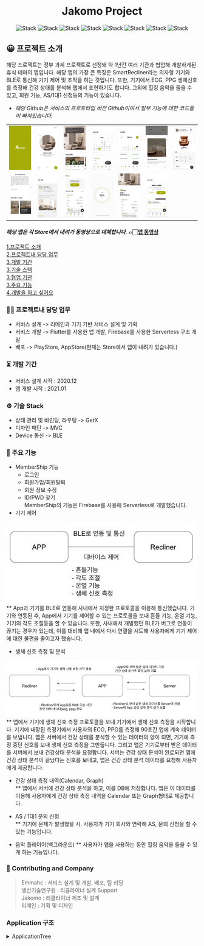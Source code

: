 <h1 align="center">Jakomo Project</h1>  

<div align="center">
 
![Stack](https://img.shields.io/badge/flutter-02569B?style=for-the-badge&logo=Flutter&logoColor=white)
![Stack](https://img.shields.io/badge/android-3DDC84?style=for-the-badge&logo=Android&logoColor=white)
![Stack](https://img.shields.io/badge/apple-000000?style=for-the-badge&logo=IOS&logoColor=white)
![Stack](https://img.shields.io/badge/dart-0175C2?style=for-the-badge&logo=Dart&logoColor=white)
![Stack](https://img.shields.io/badge/kotlin-7F52FF?style=for-the-badge&logo=Kotlin&logoColor=white)
![Stack](https://img.shields.io/badge/swift-F05138?style=for-the-badge&logo=Swift&logoColor=white)
![Stack](https://img.shields.io/badge/firebase-FFCA28?style=for-the-badge&logo=Firebase&logoColor=white)
![Stack](https://img.shields.io/badge/bluetooth-0082FC?style=for-the-badge&logo=BLE&logoColor=white)
 
</div>

## 😀 프로젝트 소개  
해당 프로젝트는 정부 과제 프로젝트로 선정돼 약 1년간 여러 기관과 협업해 개발하게된 휴식 테마의 앱입니다. 해당 앱의 가장 큰 특징은 SmartRecliner라는 의자형 기기와 BLE로 통신해 기기 제어 및 조작을 하는 것입니다. 
또한, 기기에서 ECG, PPG 생체신호를 측정해 건강 상태를 분석해 앱에서 표현하기도 합니다. 그외에 힐링 음악을 들을 수 있고, 회원 기능, AS/1대1 신청등의 기능이 있습니다.

* _해당 Github은 서비스의 프로토타입 버전 Github이여서 일부 기능에 대한 코드들이 빠져있습니다._

<table>
   <tr>
      <td>
         <a href="https://drive.google.com/file/d/1ruBQovASZY0D_ppkiltXThmqzcCsqXss/view?usp=drive_link">
         <img width="200px" src="./1.png">
      </td>
      <td>
         <a href="https://drive.google.com/file/d/1ruBQovASZY0D_ppkiltXThmqzcCsqXss/view?usp=drive_link">
         <img width="200px" src="./2.png">
      </td>
      <td>
         <a href="https://drive.google.com/file/d/1ruBQovASZY0D_ppkiltXThmqzcCsqXss/view?usp=drive_link">
         <img width="200px" src="./3.png">
      </td>
      <td>
         <a href="https://drive.google.com/file/d/1ruBQovASZY0D_ppkiltXThmqzcCsqXss/view?usp=drive_link">
         <img width="200px" src="./4.png">
      </td>
      <td>
         <a href="https://drive.google.com/file/d/1ruBQovASZY0D_ppkiltXThmqzcCsqXss/view?usp=drive_link">
         <img width="200px" src="./5.png">
      </td>
      <td>
         <a href="https://drive.google.com/file/d/1ruBQovASZY0D_ppkiltXThmqzcCsqXss/view?usp=drive_link">
         <img width="200px" src="./6.png">
      </td>
      <td>
         <a href="https://drive.google.com/file/d/1ruBQovASZY0D_ppkiltXThmqzcCsqXss/view?usp=drive_link">
         <img width="200px" src="./7.png">
      </td>      
   </tr>
   <tr>
      <td>
         <a href="https://drive.google.com/file/d/1ruBQovASZY0D_ppkiltXThmqzcCsqXss/view?usp=drive_link">
         <img width="200px" src="./8.png">
      </td>
      <td>
         <a href="https://drive.google.com/file/d/1ruBQovASZY0D_ppkiltXThmqzcCsqXss/view?usp=drive_link">
         <img width="200px" src="./9.png">
      </td>
      <td>
         <a href="https://drive.google.com/file/d/1ruBQovASZY0D_ppkiltXThmqzcCsqXss/view?usp=drive_link">
         <img width="200px" src="./10.png">
      </td>
      <td>
         <a href="https://drive.google.com/file/d/1ruBQovASZY0D_ppkiltXThmqzcCsqXss/view?usp=drive_link">
         <img width="200px" src="./11.png">
      </td>
      <td>
         <a href="https://drive.google.com/file/d/1ruBQovASZY0D_ppkiltXThmqzcCsqXss/view?usp=drive_link">
         <img width="200px" src="./12.png">
      </td>
      <td>
         <a href="https://drive.google.com/file/d/1ruBQovASZY0D_ppkiltXThmqzcCsqXss/view?usp=drive_link">
         <img width="200px" src="./13.png">
      </td>
    </tr>	
</table>

#### _해당 앱은 각 Store에서 내려가 동영상으로 대체합니다._ 👉🏻[앱 동영상](https://drive.google.com/file/d/1ruBQovASZY0D_ppkiltXThmqzcCsqXss/view?usp=drive_link)

[1.프로젝트 소개](#😀-프로젝트-소개)    
[2.프로젝트내 담당 업무](#🧑‍💻-프로젝트내-담당-업무)  
[3.개발 기간](#⏳️-개발-기간)  
[3.기술 스택](#⚙️-기술-Stack)  
[3.협업 기관](#🙌-Contributing-and-Company)   
[3.주요 기능](#📌-주요-기능)  
[4.개발을 하고 싶어요](#Application-구조)

 

### 🧑‍💻 프로젝트내 담당 업무  
+ 서비스 설계 -> 리메인과 기기 기반 서비스 설계 및 기획  
+ 서비스 개발 -> Flutter를 사용한 앱 개발, Firebase를 사용한 Serverless 구조 개발  
+ 배포 -> PlayStore, AppStore(현재는 Store에서 앱이 내려가 있습니다.)    

### ⏳️ 개발 기간  
* 서비스 설계 시작 : 2020.12  
* 앱 개발 시작 : 2021.01    

### ⚙️ 기술 Stack  
* 상태 관리 및 바인딩, 라우팅 -> GetX  
* 디자인 패턴 -> MVC  
* Device 통신 -> BLE     

### 📌 주요 기능  
* MemberShip 기능  
  * 로그인  
  * 회원가입/회원탈퇴  
  * 회원 정보 수정  
  * ID/PWD 찾기  
  MemberShip의 기능은 Firebase를 사용해 Serverless로 개발했습니다.  
* 기기 제어  
<img width="600px" src="./screen.png">
** App과 기기를 BLE로 연동해 사내에서 지정한 프로토콜을 이용해 통신했습니다. 기기와 연동된 후, App에서 기기를 제어할 수 있는 프로토콜을 보내 흔들 기능, 온열 기능, 기기의 각도 조절등을 할 수 있습니다.  
또한, 사내에서 개발했던 BLE가 버그로 연동이 끊기는 경우가 있는데, 이를 대비해 앱 내에서 다시 연결을 시도해 사용자에게 기기 제어에 대한 불편을 줄이고자 했습니다.  

* 생체 신호 측정 및 분석  
<img width="600px" src="./screen2.png">
** 앱에서 기기에 생체 신호 측정 프로토콜을 보내 기기에서 생체 신호 측정을 시작합니다. 기기에 내장된 측정기에서 사용자의 ECG, PPG를 측정해 90초간 앱에 계속 데이터를 보냅니다.
앱은 서버에서 건강 상태를 분석할 수 있는 데이터의 양이 되면, 기기에 측정 중단 신호를 보내 생체 신호 측정을 그만둡니다. 그리고 앱은 기기로부터 받은 데이터를 서버에서 보내 건강상태 분석을 요청합니다.
서버는 건강 상태 분석이 완료되면 앱에 건강 상태 분석이 끝났다는 신호를 보내고, 앱은 건강 상태 분석 데이터를 요청해 사용자에게 제공합니다.

* 건강 상태 측정 내역(Calendar, Graph)  
** 앱에서 서버에 건강 상태 분석을 하고, 이를 DB에 저장합니다. 앱은 이 데이터를 이용해 사용자에게 건강 상태 측정 내역을 Calendar 또는 Graph형태로 제공합니다.

* AS / 1대1 문의 신청  
** 기기에 문제가 발생했을 시. 사용자가 기기 회사와 연락해 AS, 문의 신청을 할 수 있는 기능입니다. 
* 음악 플레이어(백그라운드)
** 사용자가 앱을 사용하는 동안 힐링 음악을 들을 수 있게 하는 기능입니다. 

### 🙌 Contributing and Company    
> Emmahc : 서비스 설계 및 개발, 배포, 팀 리딩  
> 생산기술연구원 : 리클라이너 설계 Support   
> Jakomo : 리클라이너 제조 및 설계  
> 리메인 : 기획 및 디자인  

### Application 구조
<details><summary>ApplicationTree</summary>
   
```bash
├── BLE
│   ├── ble_controller.dart
│   ├── ble_protocol.dart
│   └── measure_isolate.dart
├── JakomoSP
│   └── jakomo_sp.dart
├── Logger
│   └── logger_factory.dart
├── MeasureAPI
│   ├── measure_api.dart
│   ├── measure_api.g.dart
│   ├── measure_input_model.dart
│   ├── measure_input_model.g.dart
│   ├── measure_result_model.dart
│   └── measure_result_model.g.dart
├── NetworkObserver
│   └── network_observer.dart
├── Page
│   ├── ASApplicationPage
│   │   ├── ASApplicationDetail
│   │   │   ├── as_application_detail_answer.dart
│   │   │   ├── as_application_detail_contents.dart
│   │   │   ├── as_application_detail_footer.dart
│   │   │   └── as_application_detail_page.dart
│   │   ├── ASApplicationForm
│   │   │   ├── as_application_form_calendar.dart
│   │   │   ├── as_application_form_contents.dart
│   │   │   ├── as_application_form_controller.dart
│   │   │   ├── as_application_form_footer.dart
│   │   │   ├── as_application_form_guide.dart
│   │   │   ├── as_application_form_info.dart
│   │   │   ├── as_application_form_middle_structure.dart
│   │   │   ├── as_application_form_page.dart
│   │   │   ├── as_application_form_select.dart
│   │   │   ├── as_application_form_time.dart
│   │   │   ├── as_application_form_top.dart
│   │   │   └── as_application_img.dart
│   │   ├── as_application_button.dart
│   │   ├── as_application_history.dart
│   │   ├── as_application_history_item.dart
│   │   ├── as_application_history_model.dart
│   │   ├── as_application_history_none.dart
│   │   └── as_application_page.dart
│   ├── AskedQuestion
│   │   ├── asked_1.dart
│   │   ├── asked_2.dart
│   │   ├── asked_3.dart
│   │   ├── asked_4.dart
│   │   ├── asked_all.dart
│   │   ├── asked_question_controller.dart
│   │   ├── asked_question_item.dart
│   │   ├── asked_question_model.dart
│   │   ├── asked_question_navigation.dart
│   │   ├── asked_question_page.dart
│   │   └── asked_question_structure.dart
│   ├── BLEConnectionPage
│   │   ├── ble_connection_background.dart
│   │   ├── ble_connection_bottomsheet.dart
│   │   ├── ble_connection_close_button.dart
│   │   ├── ble_connection_guide.dart
│   │   ├── ble_connection_page.dart
│   │   └── ble_connection_switch.dart
│   ├── BLEControlPage
│   │   ├── ble_control_device.dart
│   │   ├── ble_control_device_item.dart
│   │   ├── ble_control_heat.dart
│   │   ├── ble_control_page.dart
│   │   ├── ble_control_shake.dart
│   │   ├── ble_navigation.dart
│   │   ├── ble_navigation_controller.dart
│   │   └── ble_popup.dart
│   ├── BottomNavigation
│   │   ├── bottom_navigation.dart
│   │   ├── bottom_navigation_controller.dart
│   │   ├── bottom_navigation_item.dart
│   │   ├── jakomo_floating_button.dart
│   │   ├── jakomo_music_button.dart
│   │   └── navigation_with_floating.dart
│   ├── CommonUI
│   │   ├── common_ui.dart
│   │   ├── jakomo_auth_timer.dart
│   │   ├── jakomo_auth_timer_controller.dart
│   │   ├── jakomo_auth_timer_isolate.dart
│   │   ├── jakomo_ble_connection.dart
│   │   ├── jakomo_ble_connection_container.dart
│   │   ├── jakomo_ble_connection_switch.dart
│   │   ├── jakomo_bottomsheet.dart
│   │   ├── jakomo_calendar.dart
│   │   ├── jakomo_concrete_button.dart
│   │   ├── jakomo_concrete_rectangle_button.dart
│   │   ├── jakomo_convert_state.dart
│   │   ├── jakomo_error_guide.dart
│   │   ├── jakomo_history_bar.dart
│   │   ├── jakomo_history_date_controller_ui.dart
│   │   ├── jakomo_loading_cupertino.dart
│   │   ├── jakomo_loading_cupertino_painter.dart
│   │   ├── jakomo_no_history.dart
│   │   ├── jakomo_operation_time.dart
│   │   ├── jakomo_page_top.dart
│   │   ├── jakomo_pistachio_big_button.dart
│   │   ├── jakomo_pistachio_border_button.dart
│   │   ├── jakomo_pistachio_rectangle_button.dart
│   │   ├── jakomo_pistachio_small_button.dart
│   │   ├── jakomo_recommend_pop_up.dart
│   │   ├── jakomo_regex.dart
│   │   ├── jakomo_signin_dot.dart
│   │   ├── jakomo_text_form.dart
│   │   ├── jakomo_title_with_line.dart
│   │   └── stress_ui.dart
│   ├── DirectInquiryPage
│   │   ├── InquiryDetail
│   │   │   ├── inquiry_detail_answer.dart
│   │   │   ├── inquiry_detail_contents.dart
│   │   │   ├── inquiry_detail_footer.dart
│   │   │   └── inquiry_detail_page.dart
│   │   ├── InquiryForm
│   │   │   ├── inquiry_form_contents.dart
│   │   │   ├── inquiry_form_controller.dart
│   │   │   ├── inquiry_form_footer.dart
│   │   │   ├── inquiry_form_guide.dart
│   │   │   ├── inquiry_form_img.dart
│   │   │   ├── inquiry_form_middle_structure.dart
│   │   │   ├── inquiry_form_page.dart
│   │   │   ├── inquiry_form_select.dart
│   │   │   └── inquiry_form_title.dart
│   │   ├── InquiryHistory
│   │   │   ├── inquiry_history.dart
│   │   │   ├── inquiry_history_item.dart
│   │   │   ├── inquiry_history_model.dart
│   │   │   └── inquiry_history_none.dart
│   │   ├── inquiry_button.dart
│   │   └── inquiry_page.dart
│   ├── HomePage
│   │   ├── Footer
│   │   │   ├── footer.dart
│   │   │   ├── footer_business_info.dart
│   │   │   └── footer_operation.dart
│   │   ├── JakomoCustomCare
│   │   │   ├── jakomo_custom_care.dart
│   │   │   ├── jakomo_custom_care_item.dart
│   │   │   ├── jakomo_custom_care_model.dart
│   │   │   └── jakomo_custom_care_tag.dart
│   │   ├── JakomoEvent
│   │   │   ├── jakomo_event.dart
│   │   │   ├── jakomo_event_container.dart
│   │   │   ├── jakomo_event_item.dart
│   │   │   └── jakomo_event_model.dart
│   │   ├── JakomoNews
│   │   │   ├── jakomo_new_idx.dart
│   │   │   ├── jakomo_news.dart
│   │   │   ├── jakomo_news_item.dart
│   │   │   └── jakomo_news_model.dart
│   │   ├── JakomoRecommend
│   │   │   ├── jakomo_auto_swipe.dart
│   │   │   ├── jakomo_recommend.dart
│   │   │   ├── jakomo_recommend_container.dart
│   │   │   ├── jakomo_recommend_image.dart
│   │   │   ├── jakomo_recommend_item.dart
│   │   │   └── jakomo_recommend_model.dart
│   │   ├── JakomoUsefulInfo
│   │   │   ├── jakomo_useful_info.dart
│   │   │   ├── jakomo_useful_info_all.dart
│   │   │   ├── jakomo_useful_info_item.dart
│   │   │   └── jakomo_useful_info_model.dart
│   │   ├── home_background.dart
│   │   ├── home_context_menu.dart
│   │   ├── home_page.dart
│   │   ├── home_page_controller.dart
│   │   ├── home_page_structure.dart
│   │   └── home_sound_icon.dart
│   ├── IntroPage
│   │   ├── intro_bottom.dart
│   │   ├── intro_circle_frame.dart
│   │   ├── intro_controller.dart
│   │   ├── intro_model.dart
│   │   ├── intro_page.dart
│   │   ├── intro_skip_button.dart
│   │   └── intro_slider_structure.dart
│   ├── JakomoWebview
│   │   └── jakomo_webview.dart
│   ├── MeasurePage
│   │   ├── MeasureBPHistory
│   │   │   ├── bp_date_ui.dart
│   │   │   ├── bp_graph.dart
│   │   │   ├── bp_history_bar.dart
│   │   │   ├── bp_history_controller.dart
│   │   │   ├── bp_history_item.dart
│   │   │   ├── bp_history_item_structure.dart
│   │   │   ├── bp_history_page.dart
│   │   │   └── bp_model.dart
│   │   ├── MeasureHeartRateHistory
│   │   │   ├── hr_date_ui.dart
│   │   │   ├── hr_graph.dart
│   │   │   ├── hr_history_bar.dart
│   │   │   ├── hr_history_controller.dart
│   │   │   ├── hr_history_item.dart
│   │   │   ├── hr_history_item_structure.dart
│   │   │   ├── hr_history_page.dart
│   │   │   └── hr_model.dart
│   │   ├── MeasureHistory
│   │   │   ├── measure_history_calendar.dart
│   │   │   ├── measure_history_conroller.dart
│   │   │   ├── measure_history_item_list.dart
│   │   │   └── measure_history_page.dart
│   │   ├── MeasureHistoryItem
│   │   │   ├── measure_history_item.dart
│   │   │   ├── measure_history_item_advice.dart
│   │   │   ├── measure_history_item_model.dart
│   │   │   └── measure_history_item_row.dart
│   │   ├── MeasureProgressPage
│   │   │   ├── measure_basic_progress.dart
│   │   │   ├── measure_center_contents.dart
│   │   │   ├── measure_jumping_dot.dart
│   │   │   ├── measure_progress_bar.dart
│   │   │   ├── measure_progress_controller.dart
│   │   │   ├── measure_progress_guide.dart
│   │   │   └── measure_progress_page.dart
│   │   ├── MeasureResultPage
│   │   │   ├── measure_result_background.dart
│   │   │   ├── measure_result_close_button.dart
│   │   │   ├── measure_result_controller.dart
│   │   │   ├── measure_result_page.dart
│   │   │   ├── measure_result_structure.dart
│   │   │   └── measure_result_title.dart
│   │   ├── MeasureStressHistory
│   │   │   ├── st_date_ui.dart
│   │   │   ├── st_graph.dart
│   │   │   ├── st_history_bar.dart
│   │   │   ├── st_history_controller.dart
│   │   │   ├── st_history_item.dart
│   │   │   ├── st_history_item_structure.dart
│   │   │   ├── st_history_page.dart
│   │   │   └── st_model.dart
│   │   ├── MeasureWeightHistory
│   │   │   ├── we_date_ui.dart
│   │   │   ├── we_graph.dart
│   │   │   ├── we_history_bar.dart
│   │   │   ├── we_history_controller.dart
│   │   │   ├── we_history_item.dart
│   │   │   ├── we_history_item_structure.dart
│   │   │   ├── we_history_page.dart
│   │   │   ├── we_item_line.dart
│   │   │   └── we_model.dart
│   │   ├── measure_button.dart
│   │   ├── measure_logo.dart
│   │   ├── measure_no_data.dart
│   │   ├── measure_page.dart
│   │   └── measure_recent_history_title.dart
│   ├── MemberShip
│   │   ├── FindMemberShip
│   │   │   ├── FindId
│   │   │   │   ├── find_id.dart
│   │   │   │   ├── find_id_auth_phone.dart
│   │   │   │   ├── find_id_controller.dart
│   │   │   │   ├── find_id_find_structure.dart
│   │   │   │   ├── find_id_name.dart
│   │   │   │   ├── find_id_phone.dart
│   │   │   │   ├── find_id_result_item.dart
│   │   │   │   ├── find_id_result_login_button.dart
│   │   │   │   ├── find_id_result_model.dart
│   │   │   │   ├── find_id_result_structure.dart
│   │   │   │   ├── find_id_timer.dart
│   │   │   │   ├── find_id_timer_controller.dart
│   │   │   │   └── find_id_timer_isolate.dart
│   │   │   ├── FindPwd
│   │   │   │   ├── find_pwd.dart
│   │   │   │   ├── find_pwd_auth_phone.dart
│   │   │   │   ├── find_pwd_controller.dart
│   │   │   │   ├── find_pwd_email.dart
│   │   │   │   ├── find_pwd_find_structure.dart
│   │   │   │   ├── find_pwd_modify_structure.dart
│   │   │   │   ├── find_pwd_name.dart
│   │   │   │   ├── find_pwd_new.dart
│   │   │   │   ├── find_pwd_new_check.dart
│   │   │   │   ├── find_pwd_phone.dart
│   │   │   │   ├── find_pwd_timer.dart
│   │   │   │   ├── find_pwd_timer_controller.dart
│   │   │   │   └── find_pwd_timer_isolate.dart
│   │   │   ├── find_membership_controller.dart
│   │   │   ├── find_membership_navigation.dart
│   │   │   ├── find_membership_page.dart
│   │   │   └── find_membership_top.dart
│   │   ├── LoginPage
│   │   │   ├── login_auto.dart
│   │   │   ├── login_button.dart
│   │   │   ├── login_controller.dart
│   │   │   ├── login_footer.dart
│   │   │   ├── login_id.dart
│   │   │   ├── login_page.dart
│   │   │   ├── login_pwd.dart
│   │   │   ├── login_social.dart
│   │   │   └── login_top.dart
│   │   ├── SignInPage
│   │   │   ├── signin_authentification_phone.dart
│   │   │   ├── signin_button.dart
│   │   │   ├── signin_check_pwd.dart
│   │   │   ├── signin_controller.dart
│   │   │   ├── signin_footer.dart
│   │   │   ├── signin_id.dart
│   │   │   ├── signin_name.dart
│   │   │   ├── signin_page.dart
│   │   │   ├── signin_phone.dart
│   │   │   ├── signin_pwd.dart
│   │   │   ├── signin_social.dart
│   │   │   ├── signin_structure.dart
│   │   │   ├── signin_success_page.dart
│   │   │   └── signin_top.dart
│   │   ├── SignInSocialPage
│   │   │   ├── signin_social_auth_phone.dart
│   │   │   ├── signin_social_button.dart
│   │   │   ├── signin_social_controller.dart
│   │   │   ├── signin_social_email.dart
│   │   │   ├── signin_social_footer.dart
│   │   │   ├── signin_social_id.dart
│   │   │   ├── signin_social_name.dart
│   │   │   ├── signin_social_page.dart
│   │   │   ├── signin_social_phone.dart
│   │   │   ├── signin_social_structure.dart
│   │   │   ├── signin_social_timer.dart
│   │   │   ├── signin_social_timer_controller.dart
│   │   │   └── signin_social_timer_isolate.dart
│   │   └── WidthDrawalPage
│   │       ├── widthdrawal_comments.dart
│   │       ├── widthdrawal_contents.dart
│   │       ├── widthdrawal_footer.dart
│   │       └── widthdrawal_page.dart
│   ├── ModifyMyInfoPage
│   │   ├── modify_controller.dart
│   │   ├── modify_myinfo_authentification.dart
│   │   ├── modify_myinfo_footer.dart
│   │   ├── modify_myinfo_id.dart
│   │   ├── modify_myinfo_image.dart
│   │   ├── modify_myinfo_membernumber.dart
│   │   ├── modify_myinfo_name.dart
│   │   ├── modify_myinfo_not_social.dart
│   │   ├── modify_myinfo_page.dart
│   │   ├── modify_myinfo_phone.dart
│   │   ├── modify_myinfo_receive.dart
│   │   └── modify_myinfo_social_login.dart
│   ├── MyPage
│   │   ├── mypage.dart
│   │   ├── mypage_ble.dart
│   │   ├── mypage_care_item.dart
│   │   ├── mypage_contents.dart
│   │   ├── mypage_device.dart
│   │   ├── mypage_footer.dart
│   │   ├── mypage_img.dart
│   │   ├── mypage_info.dart
│   │   ├── mypage_route_item.dart
│   │   ├── mypage_route_list.dart
│   │   └── mypage_top.dart
│   ├── NotificationListPage
│   │   ├── notification_list_item.dart
│   │   ├── notification_list_page.dart
│   │   └── notification_model.dart
│   ├── Popup
│   │   └── pop_up_controller.dart
│   ├── RestCarePage
│   │   ├── RestCareAudioItem
│   │   │   ├── rest_care_audio_button.dart
│   │   │   ├── rest_care_audio_item.dart
│   │   │   ├── rest_care_audio_item_slider.dart
│   │   │   ├── rest_care_audio_model.dart
│   │   │   └── rest_care_audio_small_item.dart
│   │   ├── RestCareAuido
│   │   │   ├── rest_care_audio.dart
│   │   │   ├── rest_care_audio_controller.dart
│   │   │   └── rest_care_audio_factory.dart
│   │   ├── RestCareGuide
│   │   │   └── rest_care_guide.dart
│   │   ├── RestCareMode
│   │   │   ├── rest_care_guide_text.dart
│   │   │   ├── rest_care_mode.dart
│   │   │   ├── rest_care_mode_structure.dart
│   │   │   └── rest_care_mode_switch.dart
│   │   ├── RestGuideItem
│   │   │   ├── rest_guide_contents.dart
│   │   │   ├── rest_guide_item.dart
│   │   │   ├── rest_guide_structure.dart
│   │   │   ├── rest_guide_title.dart
│   │   │   ├── rest_guide_title_tag.dart
│   │   │   ├── rest_guide_top.dart
│   │   │   └── rest_guide_useful.dart
│   │   ├── rest_care_navigation_controller.dart
│   │   ├── rest_care_page.dart
│   │   ├── rest_care_scoll.dart
│   │   ├── rest_care_sliverheader.dart
│   │   ├── rest_care_title.dart
│   │   └── rest_navigation.dart
│   ├── SettingPage
│   │   ├── setting_alarm.dart
│   │   ├── setting_alarm_item.dart
│   │   ├── setting_app_version.dart
│   │   ├── setting_condition.dart
│   │   ├── setting_condition_item.dart
│   │   ├── setting_footer.dart
│   │   ├── setting_page.dart
│   │   └── setting_structure.dart
│   ├── SplashPage
│   │   └── splash_page.dart
│   └── TermConditionPolicyPage
│       ├── marketing_policy_page.dart
│       ├── personal_policy_page.dart
│       └── term_condition_policy_page.dart
├── Permission
│   └── permission_factory.dart
├── Routes
│   ├── jakomo_binding.dart
│   ├── jakomo_pages.dart
│   └── jakomo_routes.dart
├── ServerData
│   ├── api_constant.dart
│   ├── history_client.dart
│   ├── history_client.g.dart
│   ├── history_controller.dart
│   ├── history_isolate.dart
│   ├── history_output_model.dart
│   └── history_output_model.g.dart
├── UISupportUtils
│   ├── jakomo_color.dart
│   └── support_ui.dart
├── main.dart
└── ui_test.dart

62 directories, 362 files
kpop@keipabpaegtoliui-MacBookPro lib % tree > tree.txt
kpop@keipabpaegtoliui-MacBookPro lib % tree
.
├── BLE
│   ├── ble_controller.dart
│   ├── ble_protocol.dart
│   └── measure_isolate.dart
├── JakomoSP
│   └── jakomo_sp.dart
├── Logger
│   └── logger_factory.dart
├── MeasureAPI
│   ├── measure_api.dart
│   ├── measure_api.g.dart
│   ├── measure_input_model.dart
│   ├── measure_input_model.g.dart
│   ├── measure_result_model.dart
│   └── measure_result_model.g.dart
├── NetworkObserver
│   └── network_observer.dart
├── Page
│   ├── ASApplicationPage
│   │   ├── ASApplicationDetail
│   │   │   ├── as_application_detail_answer.dart
│   │   │   ├── as_application_detail_contents.dart
│   │   │   ├── as_application_detail_footer.dart
│   │   │   └── as_application_detail_page.dart
│   │   ├── ASApplicationForm
│   │   │   ├── as_application_form_calendar.dart
│   │   │   ├── as_application_form_contents.dart
│   │   │   ├── as_application_form_controller.dart
│   │   │   ├── as_application_form_footer.dart
│   │   │   ├── as_application_form_guide.dart
│   │   │   ├── as_application_form_info.dart
│   │   │   ├── as_application_form_middle_structure.dart
│   │   │   ├── as_application_form_page.dart
│   │   │   ├── as_application_form_select.dart
│   │   │   ├── as_application_form_time.dart
│   │   │   ├── as_application_form_top.dart
│   │   │   └── as_application_img.dart
│   │   ├── as_application_button.dart
│   │   ├── as_application_history.dart
│   │   ├── as_application_history_item.dart
│   │   ├── as_application_history_model.dart
│   │   ├── as_application_history_none.dart
│   │   └── as_application_page.dart
│   ├── AskedQuestion
│   │   ├── asked_1.dart
│   │   ├── asked_2.dart
│   │   ├── asked_3.dart
│   │   ├── asked_4.dart
│   │   ├── asked_all.dart
│   │   ├── asked_question_controller.dart
│   │   ├── asked_question_item.dart
│   │   ├── asked_question_model.dart
│   │   ├── asked_question_navigation.dart
│   │   ├── asked_question_page.dart
│   │   └── asked_question_structure.dart
│   ├── BLEConnectionPage
│   │   ├── ble_connection_background.dart
│   │   ├── ble_connection_bottomsheet.dart
│   │   ├── ble_connection_close_button.dart
│   │   ├── ble_connection_guide.dart
│   │   ├── ble_connection_page.dart
│   │   └── ble_connection_switch.dart
│   ├── BLEControlPage
│   │   ├── ble_control_device.dart
│   │   ├── ble_control_device_item.dart
│   │   ├── ble_control_heat.dart
│   │   ├── ble_control_page.dart
│   │   ├── ble_control_shake.dart
│   │   ├── ble_navigation.dart
│   │   ├── ble_navigation_controller.dart
│   │   └── ble_popup.dart
│   ├── BottomNavigation
│   │   ├── bottom_navigation.dart
│   │   ├── bottom_navigation_controller.dart
│   │   ├── bottom_navigation_item.dart
│   │   ├── jakomo_floating_button.dart
│   │   ├── jakomo_music_button.dart
│   │   └── navigation_with_floating.dart
│   ├── CommonUI
│   │   ├── common_ui.dart
│   │   ├── jakomo_auth_timer.dart
│   │   ├── jakomo_auth_timer_controller.dart
│   │   ├── jakomo_auth_timer_isolate.dart
│   │   ├── jakomo_ble_connection.dart
│   │   ├── jakomo_ble_connection_container.dart
│   │   ├── jakomo_ble_connection_switch.dart
│   │   ├── jakomo_bottomsheet.dart
│   │   ├── jakomo_calendar.dart
│   │   ├── jakomo_concrete_button.dart
│   │   ├── jakomo_concrete_rectangle_button.dart
│   │   ├── jakomo_convert_state.dart
│   │   ├── jakomo_error_guide.dart
│   │   ├── jakomo_history_bar.dart
│   │   ├── jakomo_history_date_controller_ui.dart
│   │   ├── jakomo_loading_cupertino.dart
│   │   ├── jakomo_loading_cupertino_painter.dart
│   │   ├── jakomo_no_history.dart
│   │   ├── jakomo_operation_time.dart
│   │   ├── jakomo_page_top.dart
│   │   ├── jakomo_pistachio_big_button.dart
│   │   ├── jakomo_pistachio_border_button.dart
│   │   ├── jakomo_pistachio_rectangle_button.dart
│   │   ├── jakomo_pistachio_small_button.dart
│   │   ├── jakomo_recommend_pop_up.dart
│   │   ├── jakomo_regex.dart
│   │   ├── jakomo_signin_dot.dart
│   │   ├── jakomo_text_form.dart
│   │   ├── jakomo_title_with_line.dart
│   │   └── stress_ui.dart
│   ├── DirectInquiryPage
│   │   ├── InquiryDetail
│   │   │   ├── inquiry_detail_answer.dart
│   │   │   ├── inquiry_detail_contents.dart
│   │   │   ├── inquiry_detail_footer.dart
│   │   │   └── inquiry_detail_page.dart
│   │   ├── InquiryForm
│   │   │   ├── inquiry_form_contents.dart
│   │   │   ├── inquiry_form_controller.dart
│   │   │   ├── inquiry_form_footer.dart
│   │   │   ├── inquiry_form_guide.dart
│   │   │   ├── inquiry_form_img.dart
│   │   │   ├── inquiry_form_middle_structure.dart
│   │   │   ├── inquiry_form_page.dart
│   │   │   ├── inquiry_form_select.dart
│   │   │   └── inquiry_form_title.dart
│   │   ├── InquiryHistory
│   │   │   ├── inquiry_history.dart
│   │   │   ├── inquiry_history_item.dart
│   │   │   ├── inquiry_history_model.dart
│   │   │   └── inquiry_history_none.dart
│   │   ├── inquiry_button.dart
│   │   └── inquiry_page.dart
│   ├── HomePage
│   │   ├── Footer
│   │   │   ├── footer.dart
│   │   │   ├── footer_business_info.dart
│   │   │   └── footer_operation.dart
│   │   ├── JakomoCustomCare
│   │   │   ├── jakomo_custom_care.dart
│   │   │   ├── jakomo_custom_care_item.dart
│   │   │   ├── jakomo_custom_care_model.dart
│   │   │   └── jakomo_custom_care_tag.dart
│   │   ├── JakomoEvent
│   │   │   ├── jakomo_event.dart
│   │   │   ├── jakomo_event_container.dart
│   │   │   ├── jakomo_event_item.dart
│   │   │   └── jakomo_event_model.dart
│   │   ├── JakomoNews
│   │   │   ├── jakomo_new_idx.dart
│   │   │   ├── jakomo_news.dart
│   │   │   ├── jakomo_news_item.dart
│   │   │   └── jakomo_news_model.dart
│   │   ├── JakomoRecommend
│   │   │   ├── jakomo_auto_swipe.dart
│   │   │   ├── jakomo_recommend.dart
│   │   │   ├── jakomo_recommend_container.dart
│   │   │   ├── jakomo_recommend_image.dart
│   │   │   ├── jakomo_recommend_item.dart
│   │   │   └── jakomo_recommend_model.dart
│   │   ├── JakomoUsefulInfo
│   │   │   ├── jakomo_useful_info.dart
│   │   │   ├── jakomo_useful_info_all.dart
│   │   │   ├── jakomo_useful_info_item.dart
│   │   │   └── jakomo_useful_info_model.dart
│   │   ├── home_background.dart
│   │   ├── home_context_menu.dart
│   │   ├── home_page.dart
│   │   ├── home_page_controller.dart
│   │   ├── home_page_structure.dart
│   │   └── home_sound_icon.dart
│   ├── IntroPage
│   │   ├── intro_bottom.dart
│   │   ├── intro_circle_frame.dart
│   │   ├── intro_controller.dart
│   │   ├── intro_model.dart
│   │   ├── intro_page.dart
│   │   ├── intro_skip_button.dart
│   │   └── intro_slider_structure.dart
│   ├── JakomoWebview
│   │   └── jakomo_webview.dart
│   ├── MeasurePage
│   │   ├── MeasureBPHistory
│   │   │   ├── bp_date_ui.dart
│   │   │   ├── bp_graph.dart
│   │   │   ├── bp_history_bar.dart
│   │   │   ├── bp_history_controller.dart
│   │   │   ├── bp_history_item.dart
│   │   │   ├── bp_history_item_structure.dart
│   │   │   ├── bp_history_page.dart
│   │   │   └── bp_model.dart
│   │   ├── MeasureHeartRateHistory
│   │   │   ├── hr_date_ui.dart
│   │   │   ├── hr_graph.dart
│   │   │   ├── hr_history_bar.dart
│   │   │   ├── hr_history_controller.dart
│   │   │   ├── hr_history_item.dart
│   │   │   ├── hr_history_item_structure.dart
│   │   │   ├── hr_history_page.dart
│   │   │   └── hr_model.dart
│   │   ├── MeasureHistory
│   │   │   ├── measure_history_calendar.dart
│   │   │   ├── measure_history_conroller.dart
│   │   │   ├── measure_history_item_list.dart
│   │   │   └── measure_history_page.dart
│   │   ├── MeasureHistoryItem
│   │   │   ├── measure_history_item.dart
│   │   │   ├── measure_history_item_advice.dart
│   │   │   ├── measure_history_item_model.dart
│   │   │   └── measure_history_item_row.dart
│   │   ├── MeasureProgressPage
│   │   │   ├── measure_basic_progress.dart
│   │   │   ├── measure_center_contents.dart
│   │   │   ├── measure_jumping_dot.dart
│   │   │   ├── measure_progress_bar.dart
│   │   │   ├── measure_progress_controller.dart
│   │   │   ├── measure_progress_guide.dart
│   │   │   └── measure_progress_page.dart
│   │   ├── MeasureResultPage
│   │   │   ├── measure_result_background.dart
│   │   │   ├── measure_result_close_button.dart
│   │   │   ├── measure_result_controller.dart
│   │   │   ├── measure_result_page.dart
│   │   │   ├── measure_result_structure.dart
│   │   │   └── measure_result_title.dart
│   │   ├── MeasureStressHistory
│   │   │   ├── st_date_ui.dart
│   │   │   ├── st_graph.dart
│   │   │   ├── st_history_bar.dart
│   │   │   ├── st_history_controller.dart
│   │   │   ├── st_history_item.dart
│   │   │   ├── st_history_item_structure.dart
│   │   │   ├── st_history_page.dart
│   │   │   └── st_model.dart
│   │   ├── MeasureWeightHistory
│   │   │   ├── we_date_ui.dart
│   │   │   ├── we_graph.dart
│   │   │   ├── we_history_bar.dart
│   │   │   ├── we_history_controller.dart
│   │   │   ├── we_history_item.dart
│   │   │   ├── we_history_item_structure.dart
│   │   │   ├── we_history_page.dart
│   │   │   ├── we_item_line.dart
│   │   │   └── we_model.dart
│   │   ├── measure_button.dart
│   │   ├── measure_logo.dart
│   │   ├── measure_no_data.dart
│   │   ├── measure_page.dart
│   │   └── measure_recent_history_title.dart
│   ├── MemberShip
│   │   ├── FindMemberShip
│   │   │   ├── FindId
│   │   │   │   ├── find_id.dart
│   │   │   │   ├── find_id_auth_phone.dart
│   │   │   │   ├── find_id_controller.dart
│   │   │   │   ├── find_id_find_structure.dart
│   │   │   │   ├── find_id_name.dart
│   │   │   │   ├── find_id_phone.dart
│   │   │   │   ├── find_id_result_item.dart
│   │   │   │   ├── find_id_result_login_button.dart
│   │   │   │   ├── find_id_result_model.dart
│   │   │   │   ├── find_id_result_structure.dart
│   │   │   │   ├── find_id_timer.dart
│   │   │   │   ├── find_id_timer_controller.dart
│   │   │   │   └── find_id_timer_isolate.dart
│   │   │   ├── FindPwd
│   │   │   │   ├── find_pwd.dart
│   │   │   │   ├── find_pwd_auth_phone.dart
│   │   │   │   ├── find_pwd_controller.dart
│   │   │   │   ├── find_pwd_email.dart
│   │   │   │   ├── find_pwd_find_structure.dart
│   │   │   │   ├── find_pwd_modify_structure.dart
│   │   │   │   ├── find_pwd_name.dart
│   │   │   │   ├── find_pwd_new.dart
│   │   │   │   ├── find_pwd_new_check.dart
│   │   │   │   ├── find_pwd_phone.dart
│   │   │   │   ├── find_pwd_timer.dart
│   │   │   │   ├── find_pwd_timer_controller.dart
│   │   │   │   └── find_pwd_timer_isolate.dart
│   │   │   ├── find_membership_controller.dart
│   │   │   ├── find_membership_navigation.dart
│   │   │   ├── find_membership_page.dart
│   │   │   └── find_membership_top.dart
│   │   ├── LoginPage
│   │   │   ├── login_auto.dart
│   │   │   ├── login_button.dart
│   │   │   ├── login_controller.dart
│   │   │   ├── login_footer.dart
│   │   │   ├── login_id.dart
│   │   │   ├── login_page.dart
│   │   │   ├── login_pwd.dart
│   │   │   ├── login_social.dart
│   │   │   └── login_top.dart
│   │   ├── SignInPage
│   │   │   ├── signin_authentification_phone.dart
│   │   │   ├── signin_button.dart
│   │   │   ├── signin_check_pwd.dart
│   │   │   ├── signin_controller.dart
│   │   │   ├── signin_footer.dart
│   │   │   ├── signin_id.dart
│   │   │   ├── signin_name.dart
│   │   │   ├── signin_page.dart
│   │   │   ├── signin_phone.dart
│   │   │   ├── signin_pwd.dart
│   │   │   ├── signin_social.dart
│   │   │   ├── signin_structure.dart
│   │   │   ├── signin_success_page.dart
│   │   │   └── signin_top.dart
│   │   ├── SignInSocialPage
│   │   │   ├── signin_social_auth_phone.dart
│   │   │   ├── signin_social_button.dart
│   │   │   ├── signin_social_controller.dart
│   │   │   ├── signin_social_email.dart
│   │   │   ├── signin_social_footer.dart
│   │   │   ├── signin_social_id.dart
│   │   │   ├── signin_social_name.dart
│   │   │   ├── signin_social_page.dart
│   │   │   ├── signin_social_phone.dart
│   │   │   ├── signin_social_structure.dart
│   │   │   ├── signin_social_timer.dart
│   │   │   ├── signin_social_timer_controller.dart
│   │   │   └── signin_social_timer_isolate.dart
│   │   └── WidthDrawalPage
│   │       ├── widthdrawal_comments.dart
│   │       ├── widthdrawal_contents.dart
│   │       ├── widthdrawal_footer.dart
│   │       └── widthdrawal_page.dart
│   ├── ModifyMyInfoPage
│   │   ├── modify_controller.dart
│   │   ├── modify_myinfo_authentification.dart
│   │   ├── modify_myinfo_footer.dart
│   │   ├── modify_myinfo_id.dart
│   │   ├── modify_myinfo_image.dart
│   │   ├── modify_myinfo_membernumber.dart
│   │   ├── modify_myinfo_name.dart
│   │   ├── modify_myinfo_not_social.dart
│   │   ├── modify_myinfo_page.dart
│   │   ├── modify_myinfo_phone.dart
│   │   ├── modify_myinfo_receive.dart
│   │   └── modify_myinfo_social_login.dart
│   ├── MyPage
│   │   ├── mypage.dart
│   │   ├── mypage_ble.dart
│   │   ├── mypage_care_item.dart
│   │   ├── mypage_contents.dart
│   │   ├── mypage_device.dart
│   │   ├── mypage_footer.dart
│   │   ├── mypage_img.dart
│   │   ├── mypage_info.dart
│   │   ├── mypage_route_item.dart
│   │   ├── mypage_route_list.dart
│   │   └── mypage_top.dart
│   ├── NotificationListPage
│   │   ├── notification_list_item.dart
│   │   ├── notification_list_page.dart
│   │   └── notification_model.dart
│   ├── Popup
│   │   └── pop_up_controller.dart
│   ├── RestCarePage
│   │   ├── RestCareAudioItem
│   │   │   ├── rest_care_audio_button.dart
│   │   │   ├── rest_care_audio_item.dart
│   │   │   ├── rest_care_audio_item_slider.dart
│   │   │   ├── rest_care_audio_model.dart
│   │   │   └── rest_care_audio_small_item.dart
│   │   ├── RestCareAuido
│   │   │   ├── rest_care_audio.dart
│   │   │   ├── rest_care_audio_controller.dart
│   │   │   └── rest_care_audio_factory.dart
│   │   ├── RestCareGuide
│   │   │   └── rest_care_guide.dart
│   │   ├── RestCareMode
│   │   │   ├── rest_care_guide_text.dart
│   │   │   ├── rest_care_mode.dart
│   │   │   ├── rest_care_mode_structure.dart
│   │   │   └── rest_care_mode_switch.dart
│   │   ├── RestGuideItem
│   │   │   ├── rest_guide_contents.dart
│   │   │   ├── rest_guide_item.dart
│   │   │   ├── rest_guide_structure.dart
│   │   │   ├── rest_guide_title.dart
│   │   │   ├── rest_guide_title_tag.dart
│   │   │   ├── rest_guide_top.dart
│   │   │   └── rest_guide_useful.dart
│   │   ├── rest_care_navigation_controller.dart
│   │   ├── rest_care_page.dart
│   │   ├── rest_care_scoll.dart
│   │   ├── rest_care_sliverheader.dart
│   │   ├── rest_care_title.dart
│   │   └── rest_navigation.dart
│   ├── SettingPage
│   │   ├── setting_alarm.dart
│   │   ├── setting_alarm_item.dart
│   │   ├── setting_app_version.dart
│   │   ├── setting_condition.dart
│   │   ├── setting_condition_item.dart
│   │   ├── setting_footer.dart
│   │   ├── setting_page.dart
│   │   └── setting_structure.dart
│   ├── SplashPage
│   │   └── splash_page.dart
│   └── TermConditionPolicyPage
│       ├── marketing_policy_page.dart
│       ├── personal_policy_page.dart
│       └── term_condition_policy_page.dart
├── Permission
│   └── permission_factory.dart
├── Routes
│   ├── jakomo_binding.dart
│   ├── jakomo_pages.dart
│   └── jakomo_routes.dart
├── ServerData
│   ├── api_constant.dart
│   ├── history_client.dart
│   ├── history_client.g.dart
│   ├── history_controller.dart
│   ├── history_isolate.dart
│   ├── history_output_model.dart
│   └── history_output_model.g.dart
├── UISupportUtils
│   ├── jakomo_color.dart
│   └── support_ui.dart
├── main.dart
└── ui_test.dart
``` 
   
</details>
